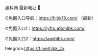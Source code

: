 黑料网 最新地址 👋

⏰免翻入口导航：https://hlbk19.com/ （最新）

⏰免翻入口1：https://jyfru.e8ohlbk.com/

⏰免翻入口2：https://aqshlbk.com/

telegram:https://t.me/hlbk_zx
